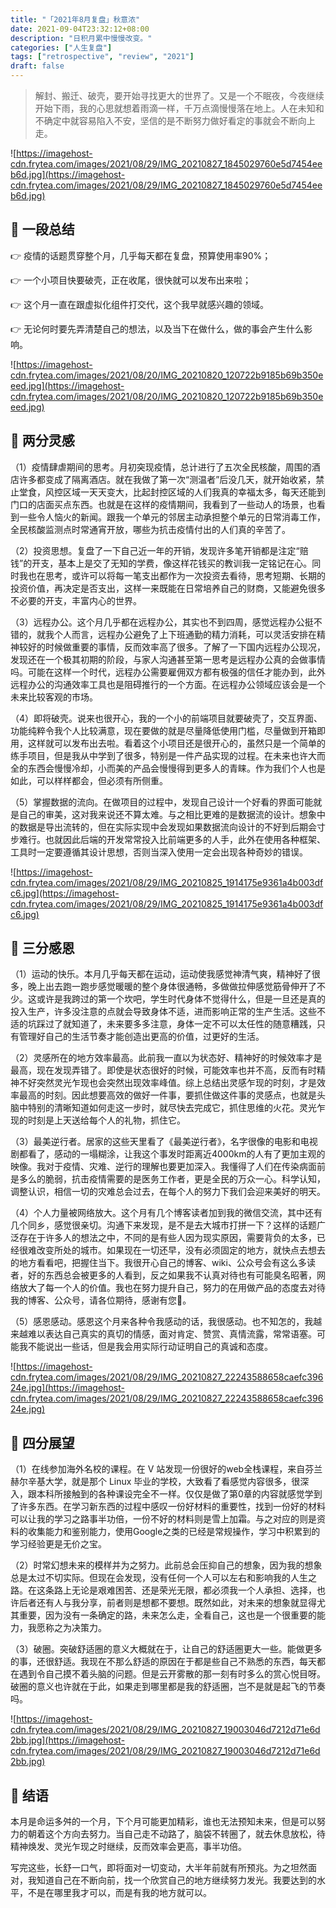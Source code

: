 ```yaml
---
title: "「2021年8月复盘」秋意浓"
date: 2021-09-04T23:32:12+08:00
description: "日积月累中慢慢改变。"
categories: ["人生复盘"]
tags: ["retrospective", "review", "2021"]
draft: false
---
```


> 解封、搬迁、破壳，要开始寻找更大的世界了。又是一个不眠夜，今夜继续开始下雨，我的心思就想着雨滴一样，千万点滴慢慢落在地上。人在未知和不确定中就容易陷入不安，坚信的是不断努力做好看定的事就会不断向上走。
> 

![https://imagehost-cdn.frytea.com/images/2021/08/29/IMG_20210827_1845029760e5d7454eeb6d.jpg](https://imagehost-cdn.frytea.com/images/2021/08/29/IMG_20210827_1845029760e5d7454eeb6d.jpg)

## 👀 一段总结

👉  疫情的话题贯穿整个月，几乎每天都在复盘，预算使用率90%；

👉  一个小项目快要破壳，正在收尾，很快就可以发布出来啦；

👉  这个月一直在跟虚拟化组件打交代，这个我早就感兴趣的领域。

👉  无论何时要先弄清楚自己的想法，以及当下在做什么，做的事会产生什么影响。

![https://imagehost-cdn.frytea.com/images/2021/08/20/IMG_20210820_120722b9185b69b350eeed.jpg](https://imagehost-cdn.frytea.com/images/2021/08/20/IMG_20210820_120722b9185b69b350eeed.jpg)

## 🤔 两分灵感

（1）疫情肆虐期间的思考。月初突现疫情，总计进行了五次全民核酸，周围的酒店许多都变成了隔离酒店。就在我做了第一次“测温者”后没几天，就开始收紧，禁止堂食，风控区域一天天变大，比起封控区域的人们我真的幸福太多，每天还能到门口的店面买点东西。也就是在这样的疫情期间，我看到了一些动人的场景，也看到一些令人恼火的新闻。跟我一个单元的邻居主动承担整个单元的日常消毒工作，全民核酸监测点时常通宵开放，哪些为抗击疫情付出的人们真的辛苦了。

（2）投资思想。复盘了一下自己近一年的开销，发现许多笔开销都是注定“赔钱”的开支，基本上是交了无知的学费，像这样花钱买的教训我一定铭记在心。同时我也在思考，或许可以将每一笔支出都作为一次投资去看待，思考短期、长期的投资价值，再决定是否支出，这样一来既能在日常培养自己的财商，又能避免很多不必要的开支，丰富内心的世界。

（3）远程办公。这个月几乎都在远程办公，其实也不到四周，感觉远程办公挺不错的，就我个人而言，远程办公避免了上下班通勤的精力消耗，可以灵活安排在精神较好的时候做重要的事情，反而效率高了很多。了解了一下国内远程办公现况，发现还在一个极其初期的阶段，与家人沟通甚至第一思考是远程办公真的会做事情吗。可能在这样一个时代，远程办公需要雇佣双方都有极强的信任才能办到，此外远程办公的沟通效率工具也是阻碍推行的一个方面。在远程办公领域应该会是一个未来比较客观的市场。

（4）即将破壳。说来也很开心，我的一个小的前端项目就要破壳了，交互界面、功能纯粹令我个人比较满意，现在要做的就是尽量降低使用门槛，尽量做到开箱即用，这样就可以发布出去啦。看着这个小项目还是很开心的，虽然只是一个简单的练手项目，但是我从中学到了很多，特别是一件产品实现的过程。在未来也许大而全的东西会慢慢冷却，小而美的产品会慢慢得到更多人的青睐。作为我们个人也是如此，可以样样都会，但必须有所侧重。

（5）掌握数据的流向。在做项目的过程中，发现自己设计一个好看的界面可能就是自己的审美，这对我来说还不算太难。与之相比更难的是数据流的设计。想象中的数据是导出流转的，但在实际实现中会发现如果数据流向设计的不好到后期会寸步难行。也就因此后端的开发常常投入比前端更多的人手，此外在使用各种框架、工具时一定要遵循其设计思想，否则当深入使用一定会出现各种奇妙的错误。

![https://imagehost-cdn.frytea.com/images/2021/08/29/IMG_20210825_1914175e9361a4b003dfc6.jpg](https://imagehost-cdn.frytea.com/images/2021/08/29/IMG_20210825_1914175e9361a4b003dfc6.jpg)

## 🙏 三分感恩

（1）运动的快乐。本月几乎每天都在运动，运动使我感觉神清气爽，精神好了很多，晚上出去跑一跑步感觉暖暖的整个身体很通畅，多做做拉伸感觉筋骨伸开了不少。这或许是我跨过的第一个坎吧，学生时代身体不觉得什么，但是一旦还是真的投入生产，许多没注意的点就会导致身体不适，进而影响正常的生产生活。这些不适的坑踩过了就知道了，未来要多多注意，身体一定不可以太任性的随意糟践，只有管理好自己的生活节奏才能创造出更高的价值，过更好的生活。

（2）灵感所在的地方效率最高。此前我一直以为状态好、精神好的时候效率才是最高，现在发现弄错了。即使是状态很好的时候，可能效率也并不高，反而有时精神不好突然灵光乍现也会突然出现效率峰值。综上总结出灵感乍现的时刻，才是效率最高的时刻。因此想要高效的做好一件事，要抓住做这件事的灵感点，也就是头脑中特别的清晰知道如何走这一步时，就尽快去完成它，抓住思维的火花。灵光乍现的时刻是上天送给每个人的礼物，抓住它。

（3）最美逆行者。居家的这些天里看了《最美逆行者》，名字很像的电影和电视剧都看了，感动的一塌糊涂，让我这个事发时距离近4000km的人有了更加主观的映像。我对于疫情、灾难、逆行的理解也要更加深入。我懂得了人们在传染病面前是多么的脆弱，抗击疫情需要的是医务工作者，更是全民的万众一心。科学认知，调整认识，相信一切的灾难总会过去，在每个人的努力下我们会迎来美好的明天。

（4）个人力量被网络放大。这个月有几个博客读者加到我的微信交流，其中还有几个同乡，感觉很亲切。沟通下来发现，是不是去大城市打拼一下？这样的话题广泛存在于许多人的想法之中，不同的是有些人因为现实原因，需要背负的太多，已经很难改变所处的城市。如果现在一切还早，没有必须固定的地方，就快点去想去的地方看看吧，把握住当下。我很开心自己的博客、wiki、公众号会有这么多读者，好的东西总会被更多的人看到，反之如果我不认真对待也有可能臭名昭著，网络放大了每一个人的价值。我也在努力提升自己，努力的在用做产品的态度去对待我的博客、公众号，请各位期待，感谢有您🙏。

（5）感恩感动。感恩这个月来各种令我感动的话，我很感动。也不知怎的，我越来越难以表达自己真实的真切的情感，面对肯定、赞赏、真情流露，常常语塞。可能我不能说出一些话，但是我会用实际行动证明自己的真诚和态度。

![https://imagehost-cdn.frytea.com/images/2021/08/29/IMG_20210827_22243588658caefc39624e.jpg](https://imagehost-cdn.frytea.com/images/2021/08/29/IMG_20210827_22243588658caefc39624e.jpg)

## 🔭 四分展望

（1）在线参加海外名校的课程。在 V 站发现一份很好的web全栈课程，来自芬兰赫尔辛基大学，就是那个 Linux 毕业的学校，大致看了看感觉内容很多，很深入，跟本科所接触到的各种课设完全不一样。仅仅是做了第0章的内容就感觉学到了许多东西。在学习新东西的过程中感叹一份好材料的重要性，找到一份好的材料可以让我的学习之路事半功倍，一份不好的材料则是雪上加霜。与之对应的则是资料的收集能力和鉴别能力，使用Google之类的已经是常规操作，学习中积累到的学习经验更是无价之宝。

（2）时常幻想未来的模样并为之努力。此前总会压抑自己的想象，因为我的想象总是太过不切实际。但现在会发现，没有任何一个人可以左右和影响我的人生之路。在这条路上无论是艰难困苦、还是荣光无限，都必须我一个人承担、选择，也许后者还有人与我分享，前者则是想都不要想。既然如此，对未来的想象就显得尤其重要，因为没有一条确定的路，未来怎么走，全看自己，这也是一个很重要的能力，我愿称之为决策力。

（3）破圈。突破舒适圈的意义大概就在于，让自己的舒适圈更大一些。能做更多的事，还很舒适。我现在不那么舒适的原因在于都是些自己不熟悉的东西，每天都在遇到令自己摸不着头脑的问题。但是云开雾散的那一刻有时多么的赏心悦目呀。破圈的意义也许就在于此，如果走到哪里都是我的舒适圈，岂不是就是起飞的节奏吗。

![https://imagehost-cdn.frytea.com/images/2021/08/29/IMG_20210827_19003046d7212d71e6d2bb.jpg](https://imagehost-cdn.frytea.com/images/2021/08/29/IMG_20210827_19003046d7212d71e6d2bb.jpg)

## 🧭  结语

本月是命运多舛的一个月，下个月可能更加精彩，谁也无法预知未来，但是可以努力的朝着这个方向去努力。当自己走不动路了，脑袋不转圈了，就去休息放松，待精神焕发、灵光乍现之时继续，反而效率会更高，事半功倍。

写完这些，长舒一口气，即将面对一切变动，大半年前就有所预兆。为之坦然面对，我知道自己在不断向前，找一个欣赏自己的地方继续努力发光。我要达到的水平，不是在哪里我才可以，而是有我的地方就可以。